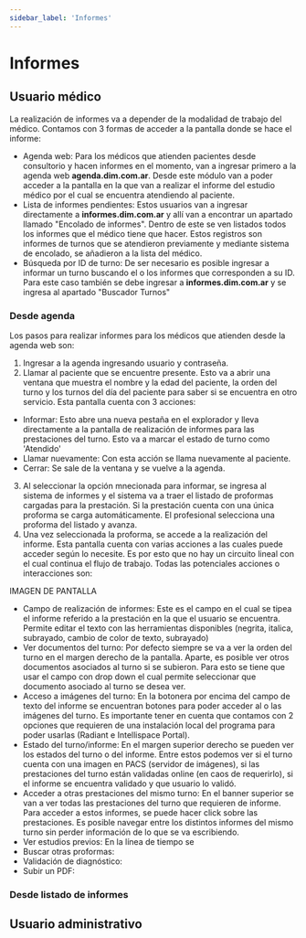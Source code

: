 ```yaml
---
sidebar_label: 'Informes'
---
```


# Informes

## Usuario médico

La realización de informes va a depender de la modalidad de trabajo del médico. Contamos con 3 formas de acceder a la pantalla donde se hace el informe:
- Agenda web: Para los médicos que atienden pacientes desde consultorio y hacen informes en el momento, van a ingresar primero a la agenda web **agenda.dim.com.ar**. Desde este módulo van a poder acceder a la pantalla en la que van a realizar el informe del estudio médico por el cual se encuentra atendiendo al paciente. 
- Lista de informes pendientes: Estos usuarios van a ingresar directamente a **informes.dim.com.ar** y allí van a encontrar un apartado llamado "Encolado de informes". Dentro de este se ven listados todos los informes que el médico tiene que hacer. Estos registros son informes de turnos que se atendieron previamente y mediante sistema de encolado, se añadieron a la lista del médico. 
- Búsqueda por ID de turno: De ser necesario es posible ingresar a informar un turno buscando el o los informes que corresponden a su ID. Para este caso también se debe ingresar a **informes.dim.com.ar** y se ingresa al apartado "Buscador Turnos"

### Desde agenda

Los pasos para realizar informes para los médicos que atienden desde la agenda web son:
1. Ingresar a la agenda ingresando usuario y contraseña.
2. Llamar al paciente que se encuentre presente. Esto va a abrir una ventana que muestra el nombre y la edad del paciente, la orden del turno y los turnos del día del paciente para saber si se encuentra en otro servicio. 
Esta pantalla cuenta con 3 acciones:
- Informar: Esto abre una nueva pestaña en el explorador y lleva directamente a la pantalla de realización de informes para las prestaciones del turno. Esto va a marcar el estado de turno como 'Atendido'
- Llamar nuevamente: Con esta acción se llama nuevamente al paciente.
- Cerrar: Se sale de la ventana y se vuelve a la agenda.
3. Al seleccionar la opción mnecionada para informar, se ingresa al sistema de informes y el sistema va a traer el listado de proformas cargadas para la prestación. Si la prestación cuenta con una única proforma se carga automáticamente. El profesional selecciona una proforma del listado y avanza.
4. Una vez seleccionada la proforma, se accede a la realización del informe. Esta pantalla cuenta con varias acciones a las cuales puede acceder según lo necesite. Es por esto que no hay un circuito lineal con el cual continua el flujo de trabajo. Todas las potenciales acciones o interacciones son:

IMAGEN DE PANTALLA
- Campo de realización de informes: Este es el campo en el cual se tipea el informe referido a la prestación en la que el usuario se encuentra. Permite editar el texto con las herramientas disponibles (negrita, italica, subrayado, cambio de color de texto, subrayado)
- Ver documentos del turno: Por defecto siempre se va a ver la orden del turno en el margen derecho de la pantalla. Aparte, es posible ver otros documentos asociados al turno si se subieron. Para esto se tiene que usar el campo con drop down el cual permite seleccionar que documento asociado al turno se desea ver.
- Acceso a imágenes del turno: En la botonera por encima del campo de texto del informe se encuentran botones para poder acceder al o las imágenes del turno. Es importante tener en cuenta que contamos con 2 opciones que requieren de una instalación local del programa para poder usarlas (Radiant e Intellispace Portal).
- Estado del turno/informe: En el margen superior derecho se pueden ver los estados del turno o del informe. Entre estos podemos ver si el turno cuenta con una imagen en PACS (servidor de imágenes), si las prestaciones del turno están validadas online (en caos de requerirlo), si el informe se encuentra validado y que usuario lo validó.   
- Acceder a otras prestaciones del mismo turno: En el banner superior se van a ver todas las prestaciones del turno que requieren de informe. Para acceder a estos informes, se puede hacer click sobre las prestaciones. Es posible navegar entre los distintos informes del mismo turno sin perder información de lo que se va escribiendo.
- Ver estudios previos: En la línea de tiempo se 
- Buscar otras proformas:
- Validación de diagnóstico:
- Subir un PDF:


### Desde listado de informes

## Usuario administrativo

